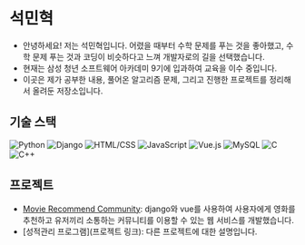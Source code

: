 # 석민혁

- 안녕하세요! 저는 석민혁입니다. 어렸을 때부터 수학 문제를 푸는 것을 좋아했고, 수학 문제 푸는 것과 코딩이 비슷하다고 느껴 개발자로의 길을 선택했습니다. <br>
- 현재는 삼성 청년 소프트웨어 아카데미 9기에 입과하여 교육을 이수 중입니다. <br>
- 이곳은 제가 공부한 내용, 풀어온 알고리즘 문제, 그리고 진행한 프로젝트를 정리해서 올려둔 저장소입니다.<br>


## 기술 스택
![Python](https://img.shields.io/badge/-Python-3776AB?style=flat&logo=python&logoColor=white)
![Django](https://img.shields.io/badge/-Django-092E20?style=flat&logo=django&logoColor=white)
![HTML/CSS](https://img.shields.io/badge/-HTML%2FCSS-E34F26?style=flat&logo=html5&logoColor=white)
![JavaScript](https://img.shields.io/badge/-JavaScript-F7DF1E?style=flat&logo=javascript&logoColor=black)
![Vue.js](https://img.shields.io/badge/-Vue.js-4FC08D?style=flat&logo=vue.js&logoColor=white)
![MySQL](https://img.shields.io/badge/-MySQL-4479A1?style=flat&logo=mysql&logoColor=white)
![C](https://img.shields.io/badge/-C-A8B9CC?style=flat&logo=c&logoColor=white)
![C++](https://img.shields.io/badge/-C++-00599C?style=flat&logo=c%2B%2B&logoColor=white)


## 프로젝트

- [Movie Recommend Community](https://github.com/MinHyukSeok/Project/tree/main/Movie%20Recommend%20Community): django와 vue를 사용하여 사용자에게 영화를 추천하고 유저끼리 소통하는 커뮤니티를 이용할 수 있는 웹 서비스를 개발했습니다.
- [성적관리 프로그램](프로젝트 링크): 다른 프로젝트에 대한 설명입니다.
